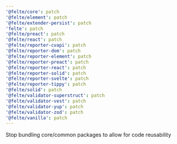 ```yaml
---
'@felte/core': patch
'@felte/element': patch
'@felte/extender-persist': patch
'felte': patch
'@felte/preact': patch
'@felte/react': patch
'@felte/reporter-cvapi': patch
'@felte/reporter-dom': patch
'@felte/reporter-element': patch
'@felte/reporter-preact': patch
'@felte/reporter-react': patch
'@felte/reporter-solid': patch
'@felte/reporter-svelte': patch
'@felte/reporter-tippy': patch
'@felte/solid': patch
'@felte/validator-superstruct': patch
'@felte/validator-vest': patch
'@felte/validator-yup': patch
'@felte/validator-zod': patch
'@felte/vanilla': patch
---
```


Stop bundling core/common packages to allow for code reusability
